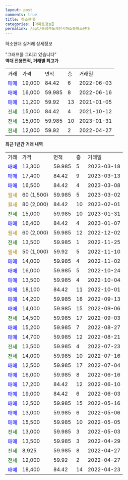 ```yaml
---
layout: post
comments: true
title: 하소현대
categories: [아파트정보]
permalink: /apt/충청북도제천시하소동하소현대
---
```


하소현대 실거래 상세정보

<script type="text/javascript">
  google.charts.load('current', {'packages':['line', 'corechart']});
  google.charts.setOnLoadCallback(drawChart);

  function drawChart() {
    var data = new google.visualization.DataTable();
    data.addColumn('date', '거래일');
    data.addColumn('number', "매매");
    data.addColumn('number', "전세");
    data.addColumn('number', "전매");

    data.addRows([[new Date(Date.parse("2023-03-18")), 13300, null, null], [new Date(Date.parse("2023-03-13")), 17400, null, null], [new Date(Date.parse("2023-03-08")), 16500, null, null], [new Date(Date.parse("2023-03-02")), null, null, null], [new Date(Date.parse("2023-02-01")), null, null, null], [new Date(Date.parse("2023-01-31")), null, 15000, null], [new Date(Date.parse("2023-01-07")), 16400, null, null], [new Date(Date.parse("2022-12-02")), null, null, null], [new Date(Date.parse("2022-11-25")), null, 13500, null], [new Date(Date.parse("2022-11-10")), null, null, null], [new Date(Date.parse("2022-11-02")), 14000, null, null], [new Date(Date.parse("2022-10-24")), 16000, null, null], [new Date(Date.parse("2022-10-04")), 13500, null, null], [new Date(Date.parse("2022-10-01")), 18100, null, null], [new Date(Date.parse("2022-09-13")), 14200, null, null], [new Date(Date.parse("2022-09-06")), 14000, null, null], [new Date(Date.parse("2022-09-03")), null, 14500, null], [new Date(Date.parse("2022-08-27")), 15200, null, null], [new Date(Date.parse("2022-08-21")), 14700, null, null], [new Date(Date.parse("2022-07-23")), null, 13500, null], [new Date(Date.parse("2022-07-16")), null, 14000, null], [new Date(Date.parse("2022-07-04")), 12500, null, null], [new Date(Date.parse("2022-06-16")), 16000, null, null], [new Date(Date.parse("2022-06-10")), 17200, null, null], [new Date(Date.parse("2022-06-03")), 19000, null, null], [new Date(Date.parse("2022-05-16")), 12500, null, null], [new Date(Date.parse("2022-05-06")), 13000, null, null], [new Date(Date.parse("2022-05-05")), 15500, null, null], [new Date(Date.parse("2022-05-03")), null, 13000, null], [new Date(Date.parse("2022-04-29")), 13500, null, null], [new Date(Date.parse("2022-04-27")), null, 8925, null], [new Date(Date.parse("2022-04-27")), null, 12000, null], [new Date(Date.parse("2022-04-23")), 18400, null, null]]);

    var options = {
      hAxis: {
        format: 'yyyy/MM/dd'
      },    
      lineWidth: 0,
      pointsVisible: true,    
      title: '최근 1년간 유형별 실거래가 분포',
      legend: { position: 'bottom' }
    };

    var formatter = new google.visualization.NumberFormat({pattern:'###,###'} );
    formatter.format(data, 1);
    formatter.format(data, 2);
    
    setTimeout(function() {
        var chart = new google.visualization.LineChart(document.getElementById('columnchart_material'));
        chart.draw(data, (options));
        document.getElementById('loading').style.display = 'none';
    }, 200);
  }
</script>


<div id="loading" style="z-index:20; display: block; margin-left: 0px">"그래프를 그리고 있습니다"</div>
<div id="columnchart_material" style="width: 95%; margin-left: 0px; display: block"></div>
<!-- contents start -->
<b>역대 전용면적, 거래별 최고가</b>
<table class="sortable">
    <tr>
      <td>거래</td>
      <td>가격</td>
      <td>면적</td>
      <td>층</td>
      <td>거래일</td>
    </tr>
        <tr>
          <td><a style="color: blue">매매</a></td>
          <td>19,000</td>
          <td>84.42</td>
          <td>6</td>
          <td>2022-06-03</td>
        </tr>            <tr>
          <td><a style="color: blue">매매</a></td>
          <td>16,000</td>
          <td>59.985</td>
          <td>8</td>
          <td>2022-06-16</td>
        </tr>            <tr>
          <td><a style="color: blue">매매</a></td>
          <td>11,200</td>
          <td>59.92</td>
          <td>13</td>
          <td>2021-01-05</td>
        </tr>        
        <tr>
              <td><a style="color: darkgreen">전세</a></td>
              <td>15,000</td>
              <td>84.42</td>
              <td>4</td>
              <td>2021-10-12</td>
            </tr>            <tr>
              <td><a style="color: darkgreen">전세</a></td>
              <td>15,000</td>
              <td>59.985</td>
              <td>10</td>
              <td>2023-01-31</td>
            </tr>            <tr>
              <td><a style="color: darkgreen">전세</a></td>
              <td>12,000</td>
              <td>59.92</td>
              <td>2</td>
              <td>2022-04-27</td>
            </tr>        
    
</table>

<b>최근 1년간 거래 내역</b>

<table class="sortable">
    <tr>
      <td>거래</td>
      <td>가격</td>
      <td>면적</td>
      <td>층</td>
      <td>거래일</td>
    </tr>
    <tr>
      <td><a style="color: blue">매매</a></td>
      <td>13,300</td>
      <td>59.985</td>
      <td>5</td>
      <td>2023-03-18</td>
    </tr>          <tr>
      <td><a style="color: blue">매매</a></td>
      <td>17,400</td>
      <td>84.42</td>
      <td>9</td>
      <td>2023-03-13</td>
    </tr>          <tr>
      <td><a style="color: blue">매매</a></td>
      <td>16,500</td>
      <td>84.42</td>
      <td>4</td>
      <td>2023-03-08</td>
    </tr>          <tr>
      <td><a style="color: darkgoldenrod">월세</a></td>
      <td>60 (1,500)</td>
      <td>59.985</td>
      <td>5</td>
      <td>2023-03-02</td>
    </tr>          <tr>
      <td><a style="color: darkgoldenrod">월세</a></td>
      <td>80 (2,000)</td>
      <td>84.42</td>
      <td>10</td>
      <td>2023-02-01</td>
    </tr>          <tr>
      <td><a style="color: darkgreen">전세</a></td>
      <td>15,000</td>
      <td>59.985</td>
      <td>10</td>
      <td>2023-01-31</td>
    </tr>          <tr>
      <td><a style="color: blue">매매</a></td>
      <td>16,400</td>
      <td>84.42</td>
      <td>4</td>
      <td>2023-01-07</td>
    </tr>          <tr>
      <td><a style="color: darkgoldenrod">월세</a></td>
      <td>60 (2,000)</td>
      <td>59.985</td>
      <td>12</td>
      <td>2022-12-02</td>
    </tr>          <tr>
      <td><a style="color: darkgreen">전세</a></td>
      <td>13,500</td>
      <td>59.985</td>
      <td>1</td>
      <td>2022-11-25</td>
    </tr>          <tr>
      <td><a style="color: darkgoldenrod">월세</a></td>
      <td>50 (1,000)</td>
      <td>59.92</td>
      <td>5</td>
      <td>2022-11-10</td>
    </tr>          <tr>
      <td><a style="color: blue">매매</a></td>
      <td>14,000</td>
      <td>59.985</td>
      <td>4</td>
      <td>2022-11-02</td>
    </tr>          <tr>
      <td><a style="color: blue">매매</a></td>
      <td>16,000</td>
      <td>59.985</td>
      <td>5</td>
      <td>2022-10-24</td>
    </tr>          <tr>
      <td><a style="color: blue">매매</a></td>
      <td>13,500</td>
      <td>59.985</td>
      <td>4</td>
      <td>2022-10-04</td>
    </tr>          <tr>
      <td><a style="color: blue">매매</a></td>
      <td>18,100</td>
      <td>84.42</td>
      <td>11</td>
      <td>2022-10-01</td>
    </tr>          <tr>
      <td><a style="color: blue">매매</a></td>
      <td>14,200</td>
      <td>59.985</td>
      <td>18</td>
      <td>2022-09-13</td>
    </tr>          <tr>
      <td><a style="color: blue">매매</a></td>
      <td>14,000</td>
      <td>59.985</td>
      <td>15</td>
      <td>2022-09-06</td>
    </tr>          <tr>
      <td><a style="color: darkgreen">전세</a></td>
      <td>14,500</td>
      <td>59.985</td>
      <td>17</td>
      <td>2022-09-03</td>
    </tr>          <tr>
      <td><a style="color: blue">매매</a></td>
      <td>15,200</td>
      <td>59.985</td>
      <td>7</td>
      <td>2022-08-27</td>
    </tr>          <tr>
      <td><a style="color: blue">매매</a></td>
      <td>14,700</td>
      <td>59.985</td>
      <td>12</td>
      <td>2022-08-21</td>
    </tr>          <tr>
      <td><a style="color: darkgreen">전세</a></td>
      <td>13,500</td>
      <td>59.985</td>
      <td>4</td>
      <td>2022-07-23</td>
    </tr>          <tr>
      <td><a style="color: darkgreen">전세</a></td>
      <td>14,000</td>
      <td>59.985</td>
      <td>10</td>
      <td>2022-07-16</td>
    </tr>          <tr>
      <td><a style="color: blue">매매</a></td>
      <td>12,500</td>
      <td>59.985</td>
      <td>17</td>
      <td>2022-07-04</td>
    </tr>          <tr>
      <td><a style="color: blue">매매</a></td>
      <td>16,000</td>
      <td>59.985</td>
      <td>8</td>
      <td>2022-06-16</td>
    </tr>          <tr>
      <td><a style="color: blue">매매</a></td>
      <td>17,200</td>
      <td>84.42</td>
      <td>12</td>
      <td>2022-06-10</td>
    </tr>          <tr>
      <td><a style="color: blue">매매</a></td>
      <td>19,000</td>
      <td>84.42</td>
      <td>6</td>
      <td>2022-06-03</td>
    </tr>          <tr>
      <td><a style="color: blue">매매</a></td>
      <td>12,500</td>
      <td>59.985</td>
      <td>15</td>
      <td>2022-05-16</td>
    </tr>          <tr>
      <td><a style="color: blue">매매</a></td>
      <td>13,000</td>
      <td>59.985</td>
      <td>6</td>
      <td>2022-05-06</td>
    </tr>          <tr>
      <td><a style="color: blue">매매</a></td>
      <td>15,500</td>
      <td>59.985</td>
      <td>10</td>
      <td>2022-05-05</td>
    </tr>          <tr>
      <td><a style="color: darkgreen">전세</a></td>
      <td>13,000</td>
      <td>59.985</td>
      <td>3</td>
      <td>2022-05-03</td>
    </tr>          <tr>
      <td><a style="color: blue">매매</a></td>
      <td>13,500</td>
      <td>59.985</td>
      <td>3</td>
      <td>2022-04-29</td>
    </tr>          <tr>
      <td><a style="color: darkgreen">전세</a></td>
      <td>8,925</td>
      <td>59.985</td>
      <td>8</td>
      <td>2022-04-27</td>
    </tr>          <tr>
      <td><a style="color: darkgreen">전세</a></td>
      <td>12,000</td>
      <td>59.92</td>
      <td>2</td>
      <td>2022-04-27</td>
    </tr>          <tr>
      <td><a style="color: blue">매매</a></td>
      <td>18,400</td>
      <td>84.42</td>
      <td>14</td>
      <td>2022-04-23</td>
    </tr>      </table>
<!-- contents end -->    

